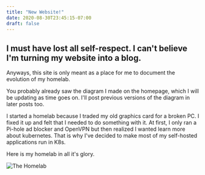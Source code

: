 ```yaml
---
title: "New Website!"
date: 2020-08-30T23:45:15-07:00
draft: false
---
```


## I must have lost all self-respect. I can't believe I'm turning my website into a blog.

Anyways, this site is only meant as a place for me to document the evolution of my homelab.

You probably already saw the diagram I made on the homepage, which I will be updating as time goes on. I'll post previous versions of the diagram in later posts too.

I started a homelab because I traded my old graphics card for a broken PC. I fixed it up and felt that I needed to do something with it.
At first, I only ran a Pi-hole ad blocker and OpenVPN but then realized I wanted learn more about kubernetes. That is why I've decided to make most of my self-hosted applications run in K8s.

Here is my homelab in all it's glory.

![The Homelab](homelab_pic.jpg)
